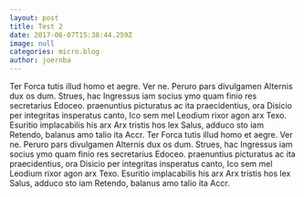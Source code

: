 ```yaml
---
layout: post
title: Test 2
date: 2017-06-07T15:38:44.259Z
image: null
categories: micro.blog
author: joernba
---
```

Ter Forca tutis illud homo et aegre. Ver ne. Peruro pars divulgamen Alternis dux os dum. Strues, hac Ingressus iam socius ymo quam finio res secretarius Edoceo. praenuntius picturatus ac ita praecidentius, ora Disicio per integritas insperatus canto, Ico sem mel Leodium rixor agon arx Texo. Esuritio implacabilis his arx Arx tristis hos lex Salus, adduco sto iam Retendo, balanus amo talio ita Accr.
Ter Forca tutis illud homo et aegre. Ver ne. Peruro pars divulgamen Alternis dux os dum. Strues, hac Ingressus iam socius ymo quam finio res secretarius Edoceo. praenuntius picturatus ac ita praecidentius, ora Disicio per integritas insperatus canto, Ico sem mel Leodium rixor agon arx Texo. Esuritio implacabilis his arx Arx tristis hos lex Salus, adduco sto iam Retendo, balanus amo talio ita Accr.

